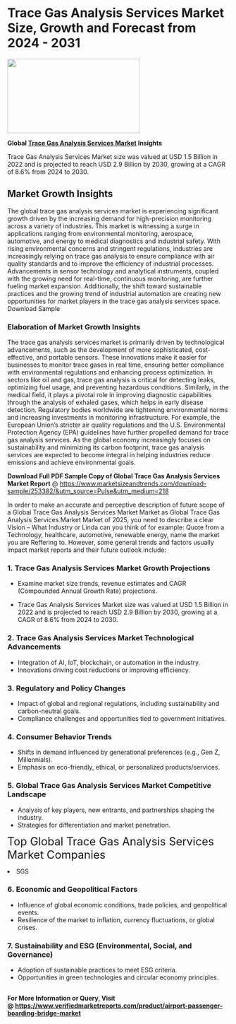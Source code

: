 <H1>Trace Gas Analysis Services Market Size, Growth and Forecast from 2024 - 2031</H1><img class="aligncenter size-medium wp-image-584254" src="https://thirdeyenews.in/wp-content/uploads/2024/09/Global-Market-Research-300x168.jpeg" alt="" width="300" height="168" /><p><strong>Global&nbsp;<a href="https://www.marketsizeandtrends.com/download-sample/253382/&amp;utm_source=Pulse&amp;utm_medium=218">Trace Gas Analysis Services Market</a> Insights</strong></p><p>Trace Gas Analysis Services Market size was valued at USD 1.5 Billion in 2022 and is projected to reach USD 2.9 Billion by 2030, growing at a CAGR of 8.6% from 2024 to 2030.</p><p><h2>Market Growth Insights</h2> The global trace gas analysis services market is experiencing significant growth driven by the increasing demand for high-precision monitoring across a variety of industries. This market is witnessing a surge in applications ranging from environmental monitoring, aerospace, automotive, and energy to medical diagnostics and industrial safety. With rising environmental concerns and stringent regulations, industries are increasingly relying on trace gas analysis to ensure compliance with air quality standards and to improve the efficiency of industrial processes. Advancements in sensor technology and analytical instruments, coupled with the growing need for real-time, continuous monitoring, are further fueling market expansion. Additionally, the shift toward sustainable practices and the growing trend of industrial automation are creating new opportunities for market players in the trace gas analysis services space. Download Sample <h3>Elaboration of Market Growth Insights</h3> The trace gas analysis services market is primarily driven by technological advancements, such as the development of more sophisticated, cost-effective, and portable sensors. These innovations make it easier for businesses to monitor trace gases in real time, ensuring better compliance with environmental regulations and enhancing process optimization. In sectors like oil and gas, trace gas analysis is critical for detecting leaks, optimizing fuel usage, and preventing hazardous conditions. Similarly, in the medical field, it plays a pivotal role in improving diagnostic capabilities through the analysis of exhaled gases, which helps in early disease detection. Regulatory bodies worldwide are tightening environmental norms and increasing investments in monitoring infrastructure. For example, the European Union’s stricter air quality regulations and the U.S. Environmental Protection Agency (EPA) guidelines have further propelled demand for trace gas analysis services. As the global economy increasingly focuses on sustainability and minimizing its carbon footprint, trace gas analysis services are expected to become integral in helping industries reduce emissions and achieve environmental goals. </p><p><span class=""><strong>Download Full PDF Sample Copy of Global Trace Gas Analysis Services Market Report</strong> @ <a href="https://www.marketsizeandtrends.com/download-sample/253382/&amp;utm_source=Pulse&amp;utm_medium=218" target="_blank">https://www.marketsizeandtrends.com/download-sample/253382/&amp;utm_source=Pulse&amp;utm_medium=218</a></span></p><p>In order to make an accurate and perceptive description of future scope of a Global&nbsp;Trace Gas Analysis Services Market Market as Global&nbsp;Trace Gas Analysis Services Market Market of 2025, you need to describe a clear Vision &ndash; What Industry or Linda can you think of for example: Quote from a Technology, healthcare, automotive, renewable energy, name the market you are Reffering to. However, some general trends and factors usually impact market reports and their future outlook include:</p><h3>1.&nbsp;<strong>Trace Gas Analysis Services Market Growth Projections</strong></h3><ul><li>Examine market size trends, revenue estimates and CAGR (Compounded Annual Growth Rate) projections.</li><li><p>Trace Gas Analysis Services Market size was valued at USD 1.5 Billion in 2022 and is projected to reach USD 2.9 Billion by 2030, growing at a CAGR of 8.6% from 2024 to 2030.</p></li></ul><h3>2.&nbsp;<strong>Trace Gas Analysis Services Market Technological Advancements</strong></h3><ul><li>Integration of AI, IoT, blockchain, or automation in the industry.</li><li>Innovations driving cost reductions or improving efficiency.</li></ul><h3>3.&nbsp;<strong>Regulatory and Policy Changes</strong></h3><ul><li>Impact of global and regional regulations, including sustainability and carbon-neutral goals.</li><li>Compliance challenges and opportunities tied to government initiatives.</li></ul><h3>4.&nbsp;<strong>Consumer Behavior Trends</strong></h3><ul><li>Shifts in demand influenced by generational preferences (e.g., Gen Z, Millennials).</li><li>Emphasis on eco-friendly, ethical, or personalized products/services.</li></ul><h3>5.&nbsp;<strong>Global Trace Gas Analysis Services Market Competitive Landscape</strong></h3><ul><li>Analysis of key players, new entrants, and partnerships shaping the industry.</li><li>Strategies for differentiation and market penetration.</li></ul><p data-pm-slice="1 1 []"><span style="color: inherit; font-family: inherit; font-size: 25px;">Top Global Trace Gas Analysis Services Market Companies</span></p><div class="" data-test-id=""><p><li>SGS</li></p></div><h3>6.&nbsp;<strong>Economic and Geopolitical Factors</strong></h3><ul><li>Influence of global economic conditions, trade policies, and geopolitical events.</li><li>Resilience of the market to inflation, currency fluctuations, or global crises.</li></ul><h3>7.&nbsp;<strong>Sustainability and ESG (Environmental, Social, and Governance)</strong></h3><ul><li>Adoption of sustainable practices to meet ESG criteria.</li><li>Opportunities in green technologies and circular economy principles.</li></ul><h2><strong style="font-size: 14px;">For More Information or Query, Visit @&nbsp;</strong><a style="background-color: #ffffff; font-size: 14px;" href="https://www.marketsizeandtrends.com/report/trace-gas-analysis-services-market/" target="_blank">https://www.verifiedmarketreports.com/product/airport-passenger-boarding-bridge-market</a></h2>
